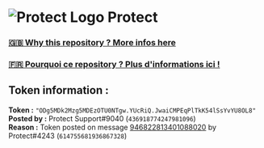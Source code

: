 # ![Protect Logo](https://i.imgur.com/5ovpCPg.png) Protect

### [🇬🇧 Why this repository ? More infos here](https://github.com/protect-github-bot/token-reset/blob/main/README.md)

### [🇫🇷 Pourquoi ce repository ? Plus d'informations ici !](https://github.com/protect-github-bot/token-reset/blob/main/FR_README.md)

## Token information :
**Token :** `"ODg5MDk2Mzg5MDEzOTU0NTgw.YUcRiQ.JwaiCMPEqPlTkK54lSsYvYU8OL8"`\
**Posted by :** Protect Support#9040 (`436918774247981096`)\
**Reason :** Token posted on message [946822813401088020](https://discord.com/channels/835179952500113459/881108454226399292/946822813401088020) by Protect#4243 (`614755681936867328`)